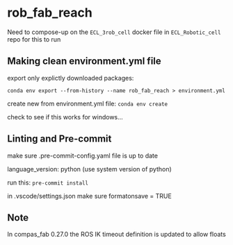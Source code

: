 # rob_fab_reach

Need to compose-up on the `ECL_3rob_cell` docker file in `ECL_Robotic_cell` repo for this to run

## Making clean environment.yml file

export only explictly downloaded packages:

`conda env export --from-history --name rob_fab_reach > environment.yml`

create new from environment.yml file:
`conda env create`

check to see if this works for windows...

## Linting and Pre-commit

make sure .pre-commit-config.yaml file is up to date

language_version: python (use system version of python)

run this: `pre-commit install`

in .vscode/settings.json make sure formatonsave = TRUE

## Note

In compas_fab 0.27.0 the ROS IK timeout definition is updated to allow floats



